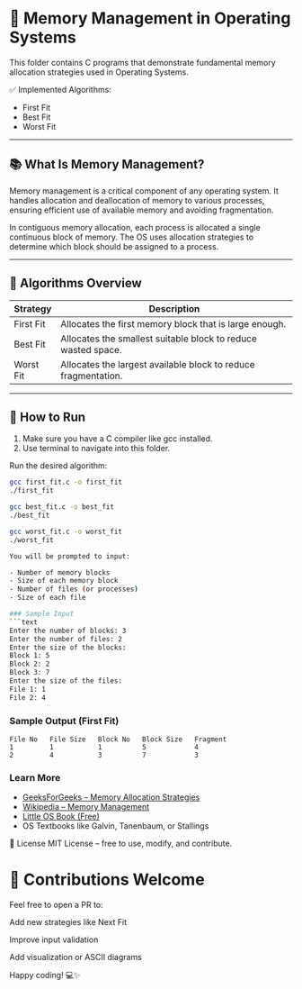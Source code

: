 # 🧠 Memory Management in Operating Systems

This folder contains C programs that demonstrate fundamental memory allocation strategies used in Operating Systems.

✅ Implemented Algorithms:
- First Fit
- Best Fit
- Worst Fit

---

## 📚 What Is Memory Management?

Memory management is a critical component of any operating system. It handles allocation and deallocation of memory to various processes, ensuring efficient use of available memory and avoiding fragmentation.

In contiguous memory allocation, each process is allocated a single continuous block of memory. The OS uses allocation strategies to determine which block should be assigned to a process.

---

## 🧪 Algorithms Overview

| Strategy     | Description |
|--------------|-------------|
| First Fit    | Allocates the first memory block that is large enough. |
| Best Fit     | Allocates the smallest suitable block to reduce wasted space. |
| Worst Fit    | Allocates the largest available block to reduce fragmentation. |

---

## 🚀 How to Run

1. Make sure you have a C compiler like gcc installed.
2. Use terminal to navigate into this folder.

Run the desired algorithm:

```bash
gcc first_fit.c -o first_fit
./first_fit

gcc best_fit.c -o best_fit
./best_fit

gcc worst_fit.c -o worst_fit
./worst_fit

You will be prompted to input:

- Number of memory blocks
- Size of each memory block
- Number of files (or processes)
- Size of each file

### Sample Input
```text
Enter the number of blocks: 3
Enter the number of files: 2
Enter the size of the blocks:
Block 1: 5
Block 2: 2
Block 3: 7
Enter the size of the files:
File 1: 1
File 2: 4
```

### Sample Output (First Fit)
```text
File No   File Size   Block No   Block Size   Fragment
1         1           1          5            4
2         4           3          7            3
```

### Learn More
- [GeeksForGeeks – Memory Allocation Strategies](https://www.geeksforgeeks.org/memory-allocation-strategies/)
- [Wikipedia – Memory Management](https://en.wikipedia.org/wiki/Memory_management)
- [Little OS Book (Free)](https://littleosbook.github.io/)
- OS Textbooks like Galvin, Tanenbaum, or Stallings

📝 License
MIT License – free to use, modify, and contribute.

# 🙌 Contributions Welcome
Feel free to open a PR to:

Add new strategies like Next Fit

Improve input validation

Add visualization or ASCII diagrams

Happy coding! 💻✨